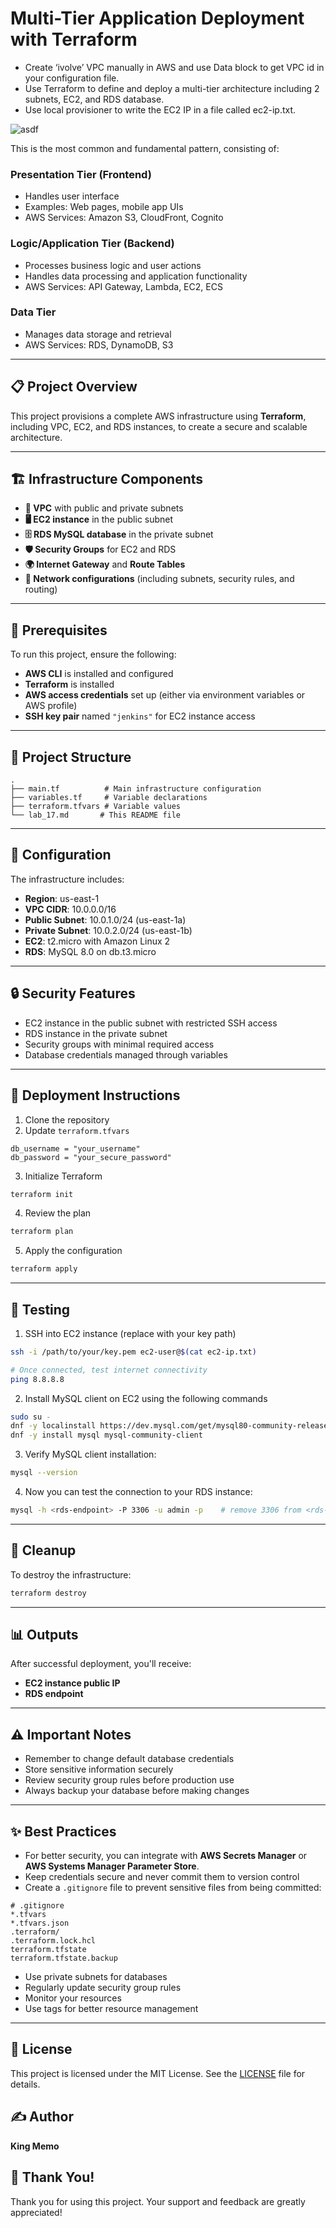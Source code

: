 # Multi-Tier Application Deployment with Terraform

- Create ‘ivolve’ VPC manually in AWS and use Data block to get VPC id in your configuration file. 
- Use Terraform to define and deploy a multi-tier architecture including 2 subnets, EC2, and RDS database. 
- Use local provisioner to write the EC2 IP in a file called ec2-ip.txt.

![asdf](https://github.com/user-attachments/assets/8ce0f6d4-9649-4755-81e5-2839cacd7207)

This is the most common and fundamental pattern, consisting of:

### Presentation Tier (Frontend)
- Handles user interface
- Examples: Web pages, mobile app UIs
- AWS Services: Amazon S3, CloudFront, Cognito

### Logic/Application Tier (Backend)
- Processes business logic and user actions
- Handles data processing and application functionality
- AWS Services: API Gateway, Lambda, EC2, ECS

### Data Tier
- Manages data storage and retrieval
- AWS Services: RDS, DynamoDB, S3

---

## 📋 Project Overview
This project provisions a complete AWS infrastructure using **Terraform**, including VPC, EC2, and RDS instances, to create a secure and scalable architecture.

---

## 🏗️ Infrastructure Components

- **🔸 VPC** with public and private subnets
- **🖥️ EC2 instance** in the public subnet
- **🗄️ RDS MySQL database** in the private subnet
- **🛡️ Security Groups** for EC2 and RDS
- **🌍 Internet Gateway** and **Route Tables**
- **🔌 Network configurations** (including subnets, security rules, and routing)

---

## 🚀 Prerequisites

To run this project, ensure the following:

- **AWS CLI** is installed and configured
- **Terraform** is installed
- **AWS access credentials** set up (either via environment variables or AWS profile)
- **SSH key pair** named `"jenkins"` for EC2 instance access

---

## 📁 Project Structure
```
.
├── main.tf          # Main infrastructure configuration
├── variables.tf     # Variable declarations
├── terraform.tfvars # Variable values
└── lab_17.md       # This README file
```

---

## 🔧 Configuration

The infrastructure includes:

- **Region**: us-east-1
- **VPC CIDR**: 10.0.0.0/16
- **Public Subnet**: 10.0.1.0/24 (us-east-1a)
- **Private Subnet**: 10.0.2.0/24 (us-east-1b)
- **EC2**: t2.micro with Amazon Linux 2
- **RDS**: MySQL 8.0 on db.t3.micro

---

## 🔒 Security Features

- EC2 instance in the public subnet with restricted SSH access
- RDS instance in the private subnet
- Security groups with minimal required access
- Database credentials managed through variables

---

## 🚀 Deployment Instructions

1. Clone the repository
2. Update `terraform.tfvars`
```hcl
db_username = "your_username"
db_password = "your_secure_password"
```
3. Initialize Terraform
```bash
terraform init
```
4. Review the plan
```bash
terraform plan
```
5. Apply the configuration
```bash
terraform apply
```

---

## 🧪 Testing

1. SSH into EC2 instance (replace with your key path)
```bash
ssh -i /path/to/your/key.pem ec2-user@$(cat ec2-ip.txt)

# Once connected, test internet connectivity
ping 8.8.8.8
```
2. Install MySQL client on EC2 using the following commands
```bash
sudo su -
dnf -y localinstall https://dev.mysql.com/get/mysql80-community-release-el9-4.noarch.rpm
dnf -y install mysql mysql-community-client
```
3. Verify MySQL client installation:
```bash
mysql --version
```

4. Now you can test the connection to your RDS instance:
```bash
mysql -h <rds-endpoint> -P 3306 -u admin -p    # remove 3306 from <rds-endpoint>
```

---

## 🧹 Cleanup
To destroy the infrastructure:
```bash
terraform destroy
```

---

## 📊 Outputs

After successful deployment, you'll receive:

- **EC2 instance public IP**
- **RDS endpoint**

---

## ⚠️ Important Notes

- Remember to change default database credentials
- Store sensitive information securely
- Review security group rules before production use
- Always backup your database before making changes

---

## ✨ Best Practices

- For better security, you can integrate with **AWS Secrets Manager** or **AWS Systems Manager Parameter Store**.
- Keep credentials secure and never commit them to version control
-  Create a `.gitignore` file to prevent sensitive files from being committed:
  ```
# .gitignore
*.tfvars
*.tfvars.json
.terraform/
.terraform.lock.hcl
terraform.tfstate
terraform.tfstate.backup
  ```
- Use private subnets for databases
- Regularly update security group rules
- Monitor your resources
- Use tags for better resource management

---

## 📄 License
This project is licensed under the MIT License. See the [LICENSE](LICENSE) file for details.

## ✍️ Author
**King Memo**

## 🙏 Thank You!
Thank you for using this project. Your support and feedback are greatly appreciated!
